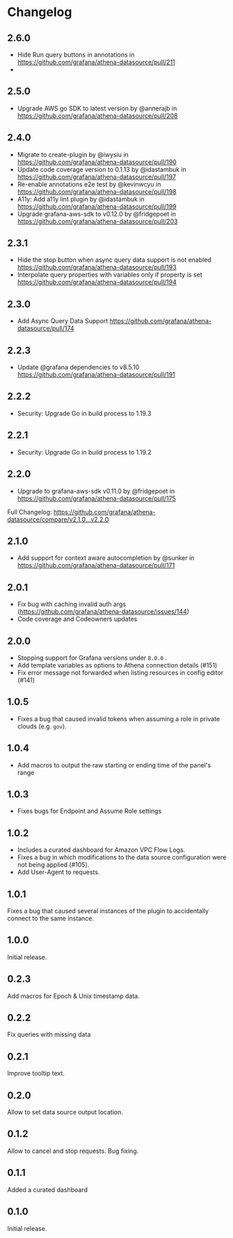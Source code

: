 # Changelog

## 2.6.0

* Hide Run query buttons in annotations in https://github.com/grafana/athena-datasource/pull/211
* 
## 2.5.0

* Upgrade AWS go SDK to latest version by @annerajb in https://github.com/grafana/athena-datasource/pull/208

## 2.4.0

* Migrate to create-plugin by @iwysiu in https://github.com/grafana/athena-datasource/pull/190
* Update code coverage version to 0.1.13 by @idastambuk in https://github.com/grafana/athena-datasource/pull/197
* Re-enable annotations e2e test by @kevinwcyu in https://github.com/grafana/athena-datasource/pull/198
* A11y: Add a11y lint plugin by @idastambuk in https://github.com/grafana/athena-datasource/pull/199
* Upgrade grafana-aws-sdk to v0.12.0 by @fridgepoet in https://github.com/grafana/athena-datasource/pull/203

## 2.3.1

- Hide the stop button when async query data support is not enabled https://github.com/grafana/athena-datasource/pull/193
- Interpolate query properties with variables only if property is set https://github.com/grafana/athena-datasource/pull/194

## 2.3.0

- Add Async Query Data Support https://github.com/grafana/athena-datasource/pull/174

## 2.2.3

- Update @grafana dependencies to v8.5.10 https://github.com/grafana/athena-datasource/pull/191

## 2.2.2

- Security: Upgrade Go in build process to 1.19.3

## 2.2.1

- Security: Upgrade Go in build process to 1.19.2

## 2.2.0

- Upgrade to grafana-aws-sdk v0.11.0 by @fridgepoet in https://github.com/grafana/athena-datasource/pull/175

Full Changelog: https://github.com/grafana/athena-datasource/compare/v2.1.0...v2.2.0

## 2.1.0

- Add support for context aware autocompletion by @sunker in https://github.com/grafana/athena-datasource/pull/171

## 2.0.1

- Fix bug with caching invalid auth args (https://github.com/grafana/athena-datasource/issues/144)
- Code coverage and Codeowners updates

## 2.0.0

- Stopping support for Grafana versions under `8.0.0` .
- Add template variables as options to Athena connection details (#151)
- Fix error message not forwarded when listing resources in config editor (#141)

## 1.0.5

- Fixes a bug that caused invalid tokens when assuming a role in private clouds (e.g. `gov`).

## 1.0.4

- Add macros to output the raw starting or ending time of the panel's range

## 1.0.3

- Fixes bugs for Endpoint and Assume Role settings

## 1.0.2

- Includes a curated dashboard for Amazon VPC Flow Logs.
- Fixes a bug in which modifications to the data source configuration were not being applied (#105).
- Add User-Agent to requests.

## 1.0.1

Fixes a bug that caused several instances of the plugin to accidentally connect to the same instance.

## 1.0.0

Initial release.

## 0.2.3

Add macros for Epoch & Unix timestamp data.

## 0.2.2

Fix queries with missing data

## 0.2.1

Improve tooltip text.

## 0.2.0

Allow to set data source output location.

## 0.1.2

Allow to cancel and stop requests. Bug fixing.

## 0.1.1

Added a curated dashboard

## 0.1.0

Initial release.
